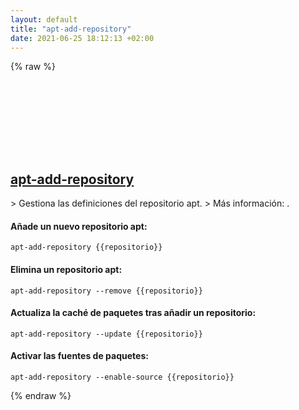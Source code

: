 ```yaml
---
layout: default
title: "apt-add-repository"
date: 2021-06-25 18:12:13 +02:00
---
```

{% raw %}
<h2 id="apt-add-repository">
  <a href="/es/linux/apt-add-repository.html">apt-add-repository</a> <a href="#apt-add-repository"><svg class="icon">
    <use href="/assets/images/unicode_sprite.svg#link" />
  </svg></a>
</h2>
> Gestiona las definiciones del repositorio apt.
> Más información: <https://manpages.debian.org/latest/software-properties-common/apt-add-repository.1.html>.

#### Añade un nuevo repositorio apt:
```shell
apt-add-repository {{repositorio}}
```
#### Elimina un repositorio apt:
```shell
apt-add-repository --remove {{repositorio}}
```
#### Actualiza la caché de paquetes tras añadir un repositorio:
```shell
apt-add-repository --update {{repositorio}}
```
#### Activar las fuentes de paquetes:
```shell
apt-add-repository --enable-source {{repositorio}}
```
{% endraw %}